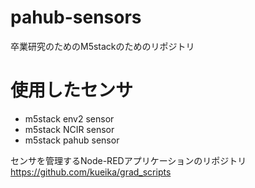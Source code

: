 # pahub-sensors

卒業研究のためのM5stackのためのリポジトリ

# 使用したセンサ
* m5stack env2 sensor
* m5stack NCIR sensor
* m5stack pahub sensor

センサを管理するNode-REDアプリケーションのリポジトリ
https://github.com/kueika/grad_scripts
